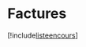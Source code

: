 # Factures

[!include[listeencours](factures.listeencours.autogen.md)]









































































